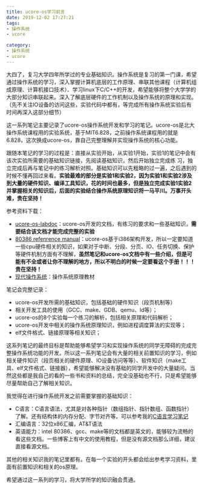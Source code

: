 ```yaml
---
title: ucore-os学习前言
date: 2019-12-02 17:27:21
tags:
- 操作系统
- ucore

category:
- 操作系统
- ucore
---
```

大四了，复习大学四年所学过的专业基础知识。操作系统是复习的第一门课，希望通过操作系统的学习，深入掌握计算机底层的工作原理、串联其他课程（计算机组成原理、计算机接口技术）、学习linux下C/C++的开发，希望能够将整个大学学的大部分知识串联起来。深入了解底层硬件的工作机制以及操作系统的原理和实现。（先不关注IO设备的访问这些，实验代码中都有，等完成所有操作系统实验后有时间再深入这部分细节）

这一系列笔记主要记录了ucore-os操作系统开发和学习的笔记。ucore-os是北大操作系统课程用的实验系统，基于MIT6.828，之前操作系统课程用的就是6.828，这次换成ucore-os，靠自己完整理解并实现操作系统的核心功能。

跟随本笔记的学习的过程是：直接从实验开始，从实验1开始，实验1的笔记中会有该次实验所需要的基础知识链接，先阅读基础知识，然后开始独立完成练
习，独立完成后再与笔记中的练习解析对照。基础知识可以先粗略的过一遍，之后遇到的时候不懂再回过来看。**实验最难的部分是实验1和实验2，因为实验1和实验2涉及到大量的硬件知识、编译工具知识，花的时间也最多，但是独立完成实验1实验2并掌握相关的知识后，后面的实验结合操作系统原理知识将一马平川。万事开头难，贵在坚持！**

参考资料下载：
* [ucore-os-labdoc](#)：ucore-os开发的文档，有练习的要求和一些基础知识，**需要结合该文档才能完成完整的实验**
* [80386 refenrence manual](https://css.csail.mit.edu/6.858/2014/readings/i386/toc.htm)：ucore-os基于i386架构开发，所以一定要知道一些cpu硬件相关的知识，如果对于中断、分段、分页、IO、任务切换、保护等硬件机制方面有不理解，**虽然笔记和ucore-os文档中有一些介绍，但是可能有不全或者让你不理解的地方，所以不明白的时候一定要看这个手册！！！贵在坚持！**
* [现代操作系统](#)：操作系统原理教材

笔记会完整记录：
* ucore-os开发所需的基础知识，包括基础的硬件知识（段页机制等）
* 相关开发工具的使用（GCC、make、GDB、qemu、ld等）；
* ucore-os的8个实验每一个练习的解析，包括相关原理和代码解析；
* ucore-os开发中相关的操作系统原理知识，例如进程调度算法的实现等；
* elf文件格式、链接原理等相关知识；

这系列笔记的最终目标是帮助能够希望学习和实现操作系统的同学无障碍的完成完整操作系统功能的开发。所以这一系列笔记会有大量的相关前置知识的学习，例如相关硬件知识（段页相关的硬件原理、IO设备访问等等）、软件知识（make工具、elf文件格式、链接器），希望能够解决没有基础的同学开发中的大量疑问。当然这些都是我自己的看的一些书和资料的总结，完全没基础也不行，只是希望能够尽量帮助自己了解相关知识。

我觉得在进行操作系统开发之前需要掌握的基础知识：
* C语言：C语言语法，尤其是对各种指针（数组指针、指针数组、函数指针）了解。还有结构体的内存分配、字节对齐等。可以参考我的[C语言学习笔记](#)
* 汇编语言：32位x86汇编，AT&T语法
* 英语能力：intel 80386、gcc、make等的文档都是英文的，能够较为流畅的看这些文档。一些博客上有中文的使用教程，但是没有源文档那么详细，建议直接看源文档。

其他的相关知识我的笔记里都有。在每一个实验的开头都会给出参考学习资料，里面有前置知识和相关的os原理。

希望通过这一系列的学习，将大学所学的知识融会贯通。